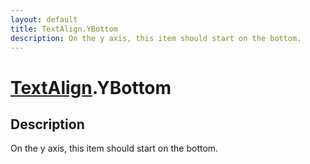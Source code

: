 ```yaml
---
layout: default
title: TextAlign.YBottom
description: On the y axis, this item should start on the bottom.
---
```

# [TextAlign]({{site.url}}/Pages/Reference/TextAlign.html).YBottom

## Description
On the y axis, this item should start on the bottom.

